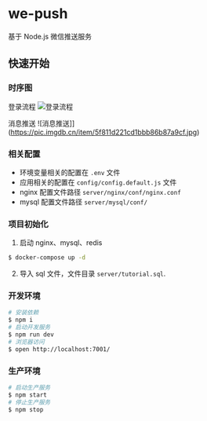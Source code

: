 # we-push

基于 Node.js 微信推送服务

## 快速开始

### 时序图
登录流程
![登录流程](https://pic.imgdb.cn/item/5f811cd71cd1bbb86b86fb16.jpg)

消息推送
![消息推送]](https://pic.imgdb.cn/item/5f811d221cd1bbb86b87a9cf.jpg)

### 相关配置
- 环境变量相关的配置在 `.env` 文件
- 应用相关的配置在 `config/config.default.js` 文件
- nginx 配置文件路径 `server/nginx/conf/nginx.conf`
- mysql 配置文件路径 `server/mysql/conf/`

### 项目初始化
1. 启动 nginx、mysql、redis
```bash
$ docker-compose up -d
```
2. 导入 sql 文件，文件目录 `server/tutorial.sql`.

### 开发环境

```bash
# 安装依赖
$ npm i
# 启动开发服务
$ npm run dev
# 浏览器访问
$ open http://localhost:7001/
```

### 生产环境

```bash
# 启动生产服务
$ npm start
# 停止生产服务
$ npm stop
```
